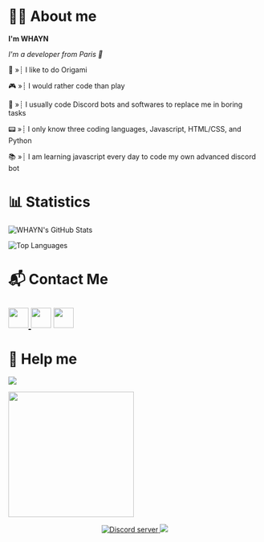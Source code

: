 # 👋🏻 About me 
**I'm WHAYN**		

*I'm a developer from Paris 🥖*

📃 »┊ I like to do Origami

🎮 »┊ I would rather code than play

🥱 »┊ I usually code Discord bots and softwares to replace me in boring tasks

📟 »┊ I only know three coding languages, Javascript, HTML/CSS, and Python

📚 »┊ I am learning javascript every day to code my own advanced discord bot

# 📊 Statistics 

![WHAYN's GitHub Stats](https://github-readme-stats.vercel.app/api?username=whayn&count_private=true&show_icons=true&theme=nightowl)

![Top Languages](https://github-readme-stats.vercel.app/api/top-langs/?username=whayn&theme=nightowl)

# 📬 Contact Me
<a href="https://whayn.glitch.me/"><img src="https://icons-for-free.com/iconfiles/png/512/webpage+website+icon-1320087271286406322.png" width="40"> </a><a href="https://www.youtube.com/channel/UCW-0oJZfraag5hBVfNYuzYQ/"><img src="https://icons-for-free.com/iconfiles/png/512/round+icon+video+youtube+icon-1320190508546598347.png" width="40"></a> <a href="https://discord.gg/QsMwJFJThR"><img src="https://cdn0.iconfinder.com/data/icons/free-social-media-set/24/discord-512.png" width="40"></a>
-----
# 🙏 Help me
<a href="https://www.buymeacoffee.com/whayn"><img src="https://img.buymeacoffee.com/button-api/?text=Buy me a book for learn js.&emoji=📖&slug=whayn&button_colour=5F7FFF&font_colour=ffffff&font_family=Cookie&outline_colour=000000&coffee_colour=FFDD00"></a> 

<a href="https://sellix.io/Whayn"><img src="https://i.imgur.com/VxzEp4t.png" width="250"></a> 

<p align="center"> 
  <a href="https://discord.gg/QsMwJFJThR"><img src="https://canary.discordapp.com/api/guilds/817811272431173693/embed.png" alt="Discord server">
  <a href="https://github.com/whayn" alt="Latest Commit">
     <img src="https://img.shields.io/github/watchers/whayn/whayn?logo=CBS&style=flat&color=green" /></a>
  </a>
</p>

